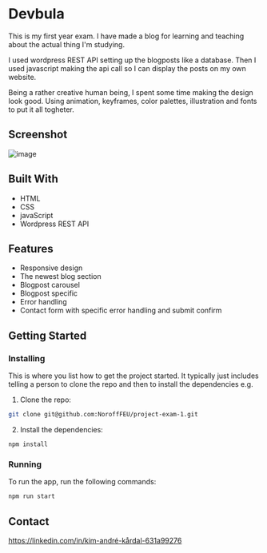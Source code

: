 # Devbula
This is my first year exam. 
I have made a blog for learning and teaching about the actual thing I'm studying. 

I used wordpress REST API setting up the blogposts like a database. Then I used javascript making the api call so I can display the posts on my own website. 

Being a rather creative human being, I spent some time making the design look good. Using animation, keyframes, color palettes, illustration and fonts to put it all togheter. 

## Screenshot
![image](https://github.com/user-attachments/assets/5842621d-11c4-4c01-8bb4-7ead5e661e6b)


## Built With

- HTML
- CSS
- javaScript
- Wordpress REST API

## Features

- Responsive design
- The newest blog section
- Blogpost carousel
- Blogpost specific
- Error handling
- Contact form with specific error handling and submit confirm

## Getting Started

### Installing

This is where you list how to get the project started. It typically just includes telling a person to clone the repo and then to install the dependencies e.g.

1. Clone the repo:

```bash
git clone git@github.com:NoroffFEU/project-exam-1.git
```

2. Install the dependencies:

```
npm install
```

### Running

To run the app, run the following commands:

```bash
npm run start
```

## Contact

https://linkedin.com/in/kim-andré-kårdal-631a99276



